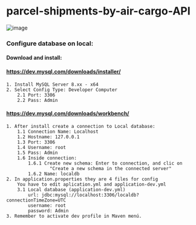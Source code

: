 #  parcel-shipments-by-air-cargo-API


![image](https://user-images.githubusercontent.com/88553229/210195328-c20dc441-b41a-41a3-b567-7599e1bf8cc1.png)


### Configure database on local:
#### Download and install:
#### https://dev.mysql.com/downloads/installer/
    1. Install MySQL Server 8.xx - x64
    2. Select Config Type: Developer Computer
        2.1 Port: 3306
        2.2 Pass: Admin

#### https://dev.mysql.com/downloads/workbench/
    1. After install create a connection to Local database:
        1.1 Connection Name: Localhost
        1.2 Hostname: 127.0.0.1
        1.3 Port: 3306
        1.4 Username: root
        1.5 Pass: Admin
        1.6 Inside connection:
            1.6.1 Create new schema: Enter to connection, and clic on 
                    "Create a new schema in the connected server"
            1.6.2 Name: localdb 
    2. In application.properties they are 4 files for config
        You have to edit aplication.yml and application-dev.yml
        3.1 Local database (application-dev.yml)
            url: jdbc:mysql://localhost:3306/localdb?connectionTimeZone=UTC
            username: root
            password: Admin
    3. Remember to activate dev profile in Maven menú.
